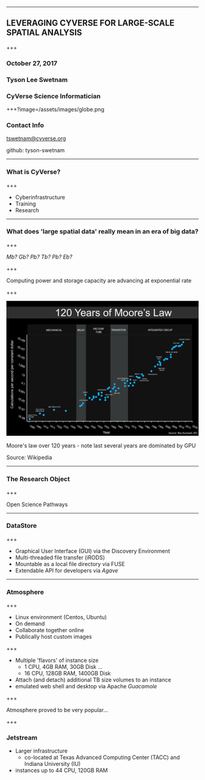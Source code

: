 <!--
Slide delimiters are given by:
horizontal: ---
vertical: +++
-->

---

## LEVERAGING CYVERSE FOR LARGE-SCALE SPATIAL ANALYSIS

+++

### October 27, 2017
### Tyson Lee Swetnam
### CyVerse Science Informatician

+++?image=/assets/images/globe.png

### Contact Info

tswetnam@cyverse.org

github: tyson-swetnam

---

### What is CyVerse?

+++

- Cyberinfrastructure
- Training
- Research

---

### What does 'large spatial data' really mean in an era of big data?

+++

*Mb? Gb? Pb? Tb? Pb? Eb?*

+++

Computing power and storage capacity are advancing at exponential rate

+++

![Logo](assets/imagery/Moore's_Law_over_120_Years.png)

Moore's law over 120 years - note last several years are dominated by GPU

Source: Wikipedia

---

### The Research Object

+++

Open Science Pathways

---

### DataStore

+++

- Graphical User Interface (GUI) via the Discovery Environment
- Multi-threaded file transfer (iRODS)
- Mountable as a local file directory via FUSE
- Extendable API for developers via _*Agave*_

---

### Atmosphere

+++

- Linux environment (Centos, Ubuntu)
- On demand
- Collaborate together online
- Publically host custom images

+++

- Multiple 'flavors' of instance size
  - 1 CPU, 4GB RAM, 30GB Disk
  ...
  - 16 CPU, 128GB RAM, 1400GB Disk
- Attach (and detach) additional TB size volumes to an instance   
- emulated web shell and desktop via Apache _Guacamole_  

+++

Atmosphere proved to be very popular...

+++

### Jetstream

- Larger infrastructure
  - co-located at Texas Advanced Computing Center (TACC) and Indiana University (IU)
- instances up to 44 CPU, 120GB RAM  

